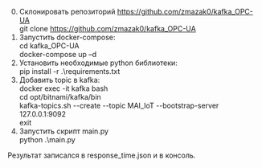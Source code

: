 0) Склонировать репозиторий https://github.com/zmazak0/kafka_OPC-UA   
  git clone https://github.com/zmazak0/kafka_OPC-UA  
1) Запустить docker-compose:  
  cd kafka_OPC-UA  
  docker-compose up –d
2) Установить необходимые python библиотеки:  
  pip install -r .\requirements.txt  
3) Добавить topic в kafka:  
  docker exec -it kafka bash  
  cd opt/bitnami/kafka/bin  
  kafka-topics.sh --create --topic MAI_IoT --bootstrap-server 127.0.0.1:9092  
  exit  
4) Запустить скрипт main.py  
  python .\main.py  
		 
Результат записался в response_time.json и в консоль.
 
